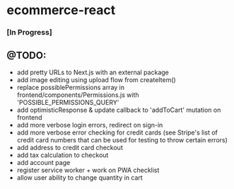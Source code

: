 # ecommerce-react

### [In Progress] 

## @TODO:
- add pretty URLs to Next.js with an external package
- add image editing using upload flow from createItem()
- replace possiblePermissions array in frontend/components/Permissions.js with 'POSSIBLE_PERMISSIONS_QUERY' 
- add optimisticResponse & update callback to 'addToCart' mutation on frontend
- add more verbose login errors, redirect on sign-in
- add more verbose error checking for credit cards (see Stripe's list of credit card numbers that can be used for testing to throw certain errors)
- add address to credit card checkout
- add tax calculation to checkout
- add account page
- register service worker + work on PWA checklist
- allow user ability to change quantity in cart

